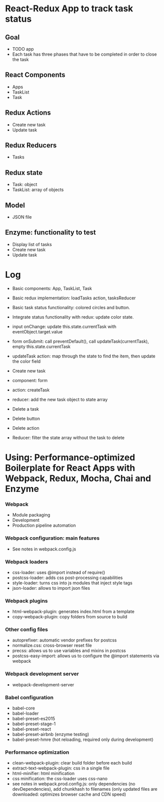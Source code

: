 # React-Redux App to track task status

## Goal
* TODO app
* Each task has three phases that have to be completed in order to close the task

## React Components
* Apps
* TaskList
* Task

## Redux Actions
* Create new task
* Update task

## Redux Reducers
* Tasks

## Redux state
* Task: object
* TaskList: array of objects

## Model
* JSON file

## Enzyme: functionality to test
* Display list of tasks
* Create new task
* Update task


# Log
* Basic components: App, TaskList, Task
* Basic redux implementation: loadTasks action, tasksReducer
* Basic task status functionality: colored circles and button.
* Integrate status functionality with redux: update color state.
 * input onChange: update this.state.currentTask with eventObject.target.value
 * form onSubmit: call preventDefault(), call updateTask(currentTask), empty this.state.currentTask
 * updateTask action: map through the state to find the item, then update the color field
* Create new task
 * component: form
 * action: createTask
 * reducer: add the new task object to state array

* Delete a task
 * Delete button
 * Delete action
 * Reducer: filter the state array without the task to delete



































# Using: Performance-optimized Boilerplate for React Apps with Webpack, Redux, Mocha, Chai and Enzyme

### Webpack
* Module packaging
* Development
* Production pipeline automation

### Webpack configuration: main features
* See notes in webpack.config.js

### Webpack loaders
* css-loader: uses @import instead of require()
* postcss-loader: adds css post-processing capabilities
* style-loader: turns css into js modules that inject style tags
* json-loader: allows to import json files

### Webpack plugins
* html-webpack-plugin: generates index.html from a template
* copy-webpack-plugin: copy folders from source to build

### Other config files
* autoprefixer: automatic vendor prefixes for postcss
* normalize.css: cross-browser reset file
* precss: allows us to use variables and mixins in postcss
* postcss-easy-import: allows us to configure the @import statements via webpack

### Webpack development server
* webpack-development-server

### Babel configuration
* babel-core
* babel-loader
* babel-preset-es2015
* babel-preset-stage-1
* babel-preset-react
* babel-preset-airbnb (enzyme testing)
* babel-preset-hmre (hot reloading, required only during development)

### Performance optimization
* clean-webpack-plugin: clear build folder before each build
* extract-text-webpack-plugin: css in a single file
* html-minifier: html minification
* css minification: the css-loader uses css-nano
* see notes in webpack.prod.config.js: only dependencies (no devDependencies), add chunkhash to filenames (only updated files are
  downloaded: optimizes browser cache and CDN speed)
